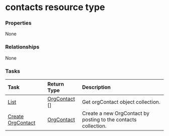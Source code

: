 # contacts resource type



### Properties
None

### Relationships
None


### Tasks

| Task		   | Return Type	|Description|
|:---------------|:--------|:----------|
|[List](../api/orgcontact_list.md) | [OrgContact](orgcontact.md) [] |Get orgContact object collection. |
|[Create OrgContact](../api/orgcontact_post_contacts.md) |[OrgContact](orgcontact.md)| Create a new OrgContact by posting to the contacts collection.|

<!-- uuid: b7a1c466-21f6-4ad3-8537-42f446131a21
2015-10-16 23:06:04 UTC -->
<!-- {
  "type": "#page.annotation",
  "description": "contacts resource",
  "keywords": "",
  "section": "documentation",
  "tocPath": ""
}-->